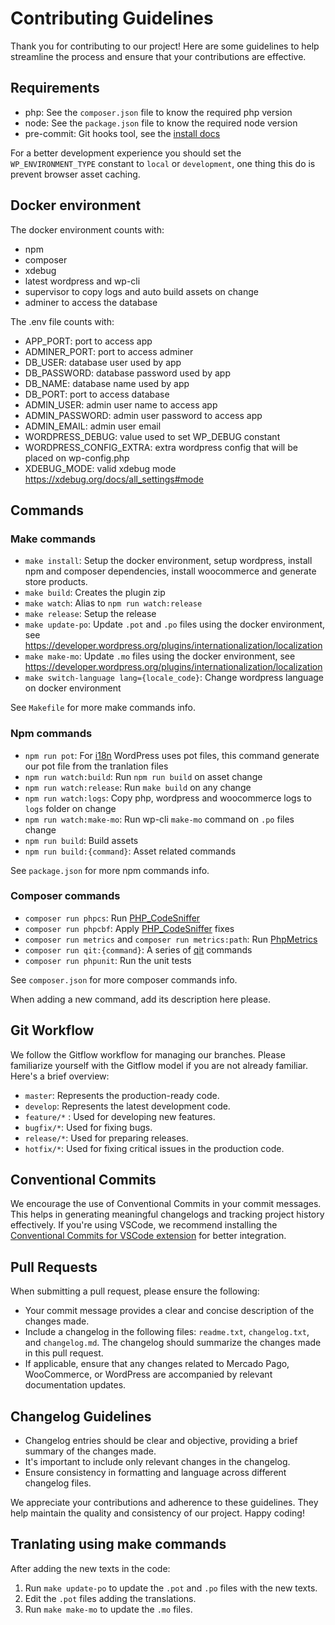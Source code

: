 
# Contributing Guidelines

Thank you for  contributing to our project! Here are some guidelines to help streamline the process and ensure that your contributions are effective.

## Requirements

- php: See the `composer.json` file to know the required php version
- node: See the `package.json` file to know the required node version
- pre-commit: Git hooks tool, see the [install docs](https://pre-commit.com/#install)

For a better development experience you should set the `WP_ENVIRONMENT_TYPE` constant to `local` or `development`, one thing this do is prevent browser asset caching.

## Docker environment

The docker environment counts with:
- npm
- composer 
- xdebug 
- latest wordpress and wp-cli 
- supervisor to copy logs and auto build assets on change
- adminer to access the database

The .env file counts with:
- APP_PORT: port to access app
- ADMINER_PORT: port to access adminer
- DB_USER: database user used by app
- DB_PASSWORD: database password used by app
- DB_NAME: database name used by app
- DB_PORT: port to access database
- ADMIN_USER: admin user name to access app
- ADMIN_PASSWORD: admin user password to access app
- ADMIN_EMAIL: admin user email
- WORDPRESS_DEBUG: value used to set WP_DEBUG constant
- WORDPRESS_CONFIG_EXTRA: extra wordpress config that will be placed on wp-config.php
- XDEBUG_MODE: valid xdebug mode https://xdebug.org/docs/all_settings#mode

## Commands

### Make commands

- `make install`: Setup the docker environment, setup wordpress, install npm and composer dependencies, install woocommerce and generate store products.
- `make build`: Creates the plugin zip
- `make watch`: Alias to `npm run watch:release`
- `make release`: Setup the release
- `make update-po`: Update `.pot` and `.po` files using the docker environment, see https://developer.wordpress.org/plugins/internationalization/localization
- `make make-mo`: Update `.mo` files using the docker environment, see https://developer.wordpress.org/plugins/internationalization/localization
- `make switch-language lang={locale_code}`: Change wordpress language on docker environment

See `Makefile` for more make commands info.

### Npm commands
- `npm run pot`: For [i18n](https://codex.wordpress.org/I18n_for_WordPress_Developers) WordPress uses pot files, this command generate our pot file from the tranlation files
- `npm run watch:build`: Run `npm run build` on asset change
- `npm run watch:release`: Run `make build` on any change
- `npm run watch:logs`: Copy php, wordpress and woocommerce logs to `logs` folder on change
- `npm run watch:make-mo`: Run wp-cli `make-mo` command on `.po` files change
- `npm run build`: Build assets
- `npm run build:{command}`: Asset related commands

See `package.json` for more npm commands info.

### Composer commands

- `composer run phpcs`: Run [PHP_CodeSniffer](https://github.com/PHPCSStandards/PHP_CodeSniffer)
- `composer run phpcbf`: Apply [PHP_CodeSniffer](https://github.com/PHPCSStandards/PHP_CodeSniffer) fixes
- `composer run metrics` and `composer run metrics:path`: Run [PhpMetrics](https://github.com/phpmetrics/PhpMetrics)
- `composer run qit:{command}`: A series of [qit](https://qit.woo.com/docs) commands
- `composer run phpunit`: Run the unit tests

See `composer.json` for more composer commands info.

When adding a new command, add its description here please.

## Git Workflow

We follow the Gitflow workflow for managing our branches. Please familiarize yourself with the Gitflow model if you are not already familiar. Here's a brief overview:
- `master`: Represents the production-ready code.
- `develop`: Represents the latest development code.
- `feature/*` : Used for developing new features.
- `bugfix/*`: Used for fixing bugs.
- `release/*`: Used for preparing releases.
- `hotfix/*`: Used for fixing critical issues in the production code.

## Conventional Commits

We encourage the use of Conventional Commits in your commit messages. This helps in generating meaningful changelogs and tracking project history effectively. If you're using VSCode, we recommend installing the [Conventional Commits for VSCode extension](https://marketplace.visualstudio.com/items?itemName=vivaxy.vscode-conventional-commits) for better integration.

## Pull Requests

When submitting a pull request, please ensure the following:
- Your commit message provides a clear and concise description of the changes made.
- Include a changelog in the following files: `readme.txt`, `changelog.txt`, and `changelog.md`. The changelog should summarize the changes made in this pull request.
- If applicable, ensure that any changes related to Mercado Pago, WooCommerce, or WordPress are accompanied by relevant documentation updates.

## Changelog Guidelines

- Changelog entries should be clear and objective, providing a brief summary of the changes made.
- It's important to include only relevant changes in the changelog.
- Ensure consistency in formatting and language across different changelog files.

We appreciate your contributions and adherence to these guidelines. They help maintain the quality and consistency of our project. Happy coding!

## Tranlating using make commands

After adding the new texts in the code:

1. Run `make update-po` to update the `.pot` and `.po` files with the new texts.
2. Edit the `.pot` files adding the translations.
3. Run `make make-mo` to update the `.mo` files.
